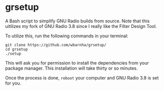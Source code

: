 # grsetup
A Bash script to simplify GNU Radio builds from source. Note that this uitilizes my fork of GNU Radio 3.8 since I really like the Filter Design Tool.

To utilize this, run the following commands in your terminal:
```
git clone https://github.com/wbarnha/grsetup/
cd grsetup
./setup
```
This will ask you for permission to install the dependencies from your package manager. This installation will take thirty or so minutes.

Once the process is done, `reboot` your computer and GNU Radio 3.8 is set for you.
